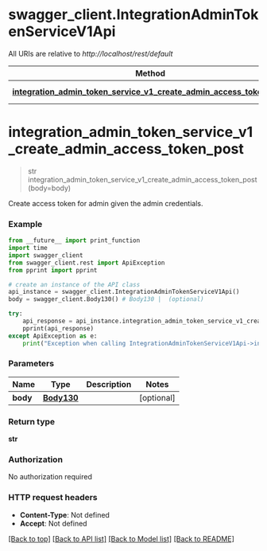 # swagger_client.IntegrationAdminTokenServiceV1Api

All URIs are relative to *http://localhost/rest/default*

Method | HTTP request | Description
------------- | ------------- | -------------
[**integration_admin_token_service_v1_create_admin_access_token_post**](IntegrationAdminTokenServiceV1Api.md#integration_admin_token_service_v1_create_admin_access_token_post) | **POST** /V1/integration/admin/token | 


# **integration_admin_token_service_v1_create_admin_access_token_post**
> str integration_admin_token_service_v1_create_admin_access_token_post(body=body)



Create access token for admin given the admin credentials.

### Example 
```python
from __future__ import print_function
import time
import swagger_client
from swagger_client.rest import ApiException
from pprint import pprint

# create an instance of the API class
api_instance = swagger_client.IntegrationAdminTokenServiceV1Api()
body = swagger_client.Body130() # Body130 |  (optional)

try: 
    api_response = api_instance.integration_admin_token_service_v1_create_admin_access_token_post(body=body)
    pprint(api_response)
except ApiException as e:
    print("Exception when calling IntegrationAdminTokenServiceV1Api->integration_admin_token_service_v1_create_admin_access_token_post: %s\n" % e)
```

### Parameters

Name | Type | Description  | Notes
------------- | ------------- | ------------- | -------------
 **body** | [**Body130**](Body130.md)|  | [optional] 

### Return type

**str**

### Authorization

No authorization required

### HTTP request headers

 - **Content-Type**: Not defined
 - **Accept**: Not defined

[[Back to top]](#) [[Back to API list]](../README.md#documentation-for-api-endpoints) [[Back to Model list]](../README.md#documentation-for-models) [[Back to README]](../README.md)

